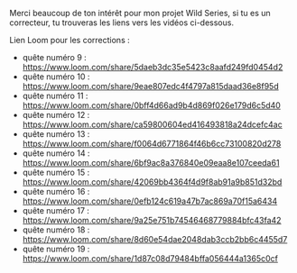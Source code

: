Merci beaucoup de ton intérêt pour mon projet Wild Series, si tu es un correcteur, tu trouveras les liens vers les vidéos ci-dessous.

Lien Loom pour les corrections :
- quête numéro 9 : https://www.loom.com/share/5daeb3dc35e5423c8aafd249fd0454d2
- quête numéro 10 : https://www.loom.com/share/9eae807edc4f4797a815daad36e8f95d
- quête numéro 11 : https://www.loom.com/share/0bff4d66ad9b4d869f026e179d6c5d40
- quête numéro 12 : https://www.loom.com/share/ca59800604ed416493818a24dcefc4ac
- quête numéro 13 : https://www.loom.com/share/f0064d6771864f46b6cc73100820d278
- quête numéro 14 : https://www.loom.com/share/6bf9ac8a376840e09eaa8e107ceeda61
- quête numéro 15 : https://www.loom.com/share/42069bb4364f4d9f8ab91a9b851d32bd
- quête numéro 16 : https://www.loom.com/share/0efb124c619a47b7ac869a70f15a6434
- quête numéro 17 : https://www.loom.com/share/9a25e751b74546468779884bfc43fa42
- quête numéro 18 : https://www.loom.com/share/8d60e54dae2048dab3ccb2bb6c4455d7
- quête numéro 19 : https://www.loom.com/share/1d87c08d79484bffa056444a1365c0cf

